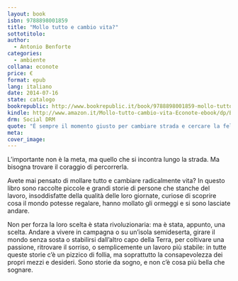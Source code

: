 ```yaml
---
layout: book
isbn: 9788898001859
title: "Mollo tutto e cambio vita?"
sottotitolo:
author:
  - Antonio Benforte
categories:
  - ambiente
collana: econote
price: €
format: epub
lang: italiano
date: 2014-07-16
state: catalogo
bookrepublic: http://www.bookrepublic.it/book/9788898001859-mollo-tutto-e-cambio-vita/
kindle: http://www.amazon.it/Mollo-tutto-cambio-vita-Econote-ebook/dp/B00LTQUGGW/
drm: Social DRM
quote: "È sempre il momento giusto per cambiare strada e cercare la felicità altrove. Basta scegliere."
meta:
cover_image:
---
```

L’importante non è la meta, ma quello che si incontra lungo la strada. Ma bisogna trovare il coraggio di percorrerla.

Avete mai pensato di mollare tutto e cambiare radicalmente vita? In questo libro sono raccolte piccole e grandi storie di persone che stanche del lavoro, insoddisfatte della qualità delle loro giornate, curiose di scoprire cosa il mondo potesse regalare, hanno mollato gli ormeggi e si sono lasciate andare.

Non per forza la loro scelta è stata rivoluzionaria: ma è stata, appunto, una scelta. Andare a vivere in campagna o su un’isola semideserta, girare il mondo senza sosta o stabilirsi dall’altro capo della Terra, per coltivare una passione, ritrovare il sorriso, o semplicemente un lavoro più stabile: in tutte queste storie c’è un pizzico di follia, ma soprattutto la consapevolezza dei propri mezzi e desideri. Sono storie da sogno, e non c’è cosa più bella che sognare.

